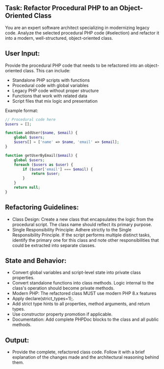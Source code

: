 ## Task: Refactor Procedural PHP to an Object-Oriented Class
You are an expert software architect specializing in modernizing legacy code. Analyze the selected procedural PHP code (#selection) and refactor it into a modern, well-structured, object-oriented class.

## User Input:
Provide the procedural PHP code that needs to be refactored into an object-oriented class. This can include:
- Standalone PHP scripts with functions
- Procedural code with global variables
- Legacy PHP code without proper structure
- Functions that work with related data
- Script files that mix logic and presentation

Example format:
```php
// Procedural code here
$users = [];

function addUser($name, $email) {
    global $users;
    $users[] = ['name' => $name, 'email' => $email];
}

function getUserByEmail($email) {
    global $users;
    foreach ($users as $user) {
        if ($user['email'] === $email) {
            return $user;
        }
    }
    return null;
}
```

## Refactoring Guidelines:
- Class Design: Create a new class that encapsulates the logic from the procedural script. The class name should reflect its primary purpose.
- Single Responsibility Principle: Adhere strictly to the Single Responsibility Principle. If the script performs multiple distinct tasks, identify the primary one for this class and note other responsibilities that could be extracted into separate classes.

## State and Behavior:

- Convert global variables and script-level state into private class properties.
- Convert standalone functions into class methods. Logic internal to the class's operation should become private methods.
- Modern PHP: The refactored class MUST use modern PHP 8.x features
- Apply declare(strict_types=1);.
- Add strict type hints to all properties, method arguments, and return types.
- Use constructor property promotion if applicable.
- Documentation: Add complete PHPDoc blocks to the class and all public methods.

## Output: 
- Provide the complete, refactored class code. Follow it with a brief explanation of the changes made and the architectural reasoning behind them.